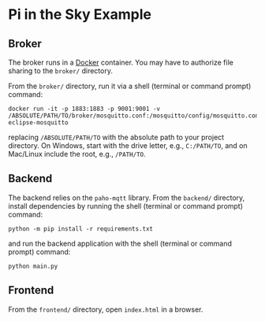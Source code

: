 # Pi in the Sky Example

## Broker

The broker runs in a [Docker](https://www.docker.com/products/personal/) container. You may have to authorize file sharing to the `broker/` directory.

From the `broker/` directory, run it via a shell (terminal or command prompt) command:
```shell
docker run -it -p 1883:1883 -p 9001:9001 -v /ABSOLUTE/PATH/TO/broker/mosquitto.conf:/mosquitto/config/mosquitto.conf eclipse-mosquitto
```
replacing `/ABSOLUTE/PATH/TO` with the absolute path to your project directory. On Windows, start with the drive letter, e.g., `C:/PATH/TO`, and on Mac/Linux include the root, e.g., `/PATH/TO`.


## Backend

The backend relies on the `paho-mqtt` library. From the `backend/` directory, install dependencies by running the shell (terminal or command prompt) command:
```shell
python -m pip install -r requirements.txt
```
and run the backend application with the shell (terminal or command prompt) command:
```shell
python main.py
```

## Frontend

From the `frontend/` directory, open `index.html` in a browser.